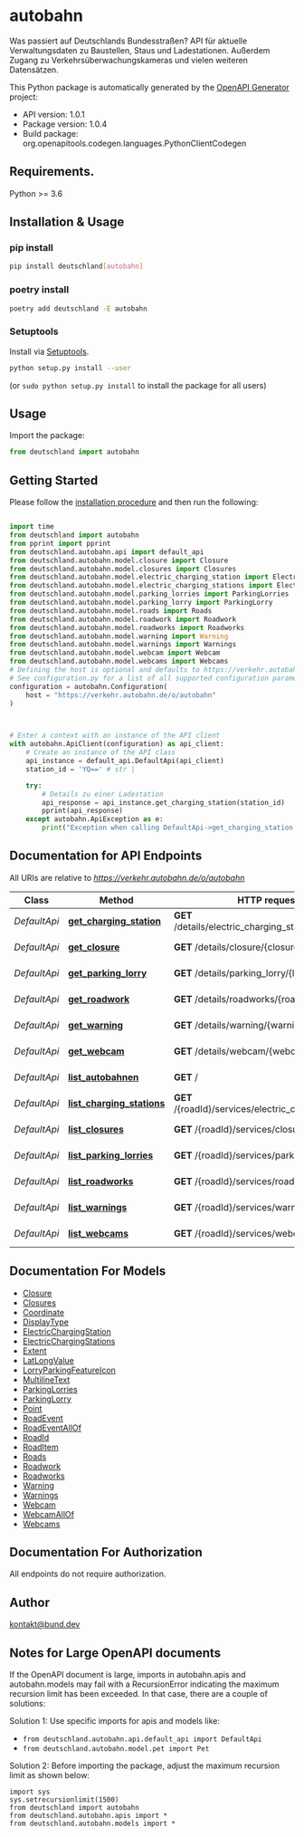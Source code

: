 # autobahn
Was passiert auf Deutschlands Bundesstraßen? API für aktuelle Verwaltungsdaten zu Baustellen, Staus und Ladestationen. Außerdem Zugang zu Verkehrsüberwachungskameras und vielen weiteren Datensätzen.


This Python package is automatically generated by the [OpenAPI Generator](https://openapi-generator.tech) project:

- API version: 1.0.1
- Package version: 1.0.4
- Build package: org.openapitools.codegen.languages.PythonClientCodegen

## Requirements.

Python >= 3.6

## Installation & Usage
### pip install

```sh
pip install deutschland[autobahn]
```

### poetry install

```sh
poetry add deutschland -E autobahn
```

### Setuptools

Install via [Setuptools](http://pypi.python.org/pypi/setuptools).

```sh
python setup.py install --user
```
(or `sudo python setup.py install` to install the package for all users)

## Usage

Import the package:
```python
from deutschland import autobahn
```

## Getting Started

Please follow the [installation procedure](#installation--usage) and then run the following:

```python

import time
from deutschland import autobahn
from pprint import pprint
from deutschland.autobahn.api import default_api
from deutschland.autobahn.model.closure import Closure
from deutschland.autobahn.model.closures import Closures
from deutschland.autobahn.model.electric_charging_station import ElectricChargingStation
from deutschland.autobahn.model.electric_charging_stations import ElectricChargingStations
from deutschland.autobahn.model.parking_lorries import ParkingLorries
from deutschland.autobahn.model.parking_lorry import ParkingLorry
from deutschland.autobahn.model.roads import Roads
from deutschland.autobahn.model.roadwork import Roadwork
from deutschland.autobahn.model.roadworks import Roadworks
from deutschland.autobahn.model.warning import Warning
from deutschland.autobahn.model.warnings import Warnings
from deutschland.autobahn.model.webcam import Webcam
from deutschland.autobahn.model.webcams import Webcams
# Defining the host is optional and defaults to https://verkehr.autobahn.de/o/autobahn
# See configuration.py for a list of all supported configuration parameters.
configuration = autobahn.Configuration(
    host = "https://verkehr.autobahn.de/o/autobahn"
)



# Enter a context with an instance of the API client
with autobahn.ApiClient(configuration) as api_client:
    # Create an instance of the API class
    api_instance = default_api.DefaultApi(api_client)
    station_id = 'YQ==' # str | 

    try:
        # Details zu einer Ladestation
        api_response = api_instance.get_charging_station(station_id)
        pprint(api_response)
    except autobahn.ApiException as e:
        print("Exception when calling DefaultApi->get_charging_station: %s\n" % e)
```

## Documentation for API Endpoints

All URIs are relative to *https://verkehr.autobahn.de/o/autobahn*

Class | Method | HTTP request | Description
------------ | ------------- | ------------- | -------------
*DefaultApi* | [**get_charging_station**](docs/DefaultApi.md#get_charging_station) | **GET** /details/electric_charging_station/{stationId} | Details zu einer Ladestation
*DefaultApi* | [**get_closure**](docs/DefaultApi.md#get_closure) | **GET** /details/closure/{closureId} | Details zu einer Sperrung
*DefaultApi* | [**get_parking_lorry**](docs/DefaultApi.md#get_parking_lorry) | **GET** /details/parking_lorry/{lorryId} | Details eines Rastplatzes
*DefaultApi* | [**get_roadwork**](docs/DefaultApi.md#get_roadwork) | **GET** /details/roadworks/{roadworkId} | Details einer Baustelle
*DefaultApi* | [**get_warning**](docs/DefaultApi.md#get_warning) | **GET** /details/warning/{warningId} | Details zu einer Verkehrsmeldung
*DefaultApi* | [**get_webcam**](docs/DefaultApi.md#get_webcam) | **GET** /details/webcam/{webcamId} | Details einer Webcam
*DefaultApi* | [**list_autobahnen**](docs/DefaultApi.md#list_autobahnen) | **GET** / | Liste verfügbarer Autobahnen
*DefaultApi* | [**list_charging_stations**](docs/DefaultApi.md#list_charging_stations) | **GET** /{roadId}/services/electric_charging_station | Liste aktueller Ladestationen
*DefaultApi* | [**list_closures**](docs/DefaultApi.md#list_closures) | **GET** /{roadId}/services/closure | Liste aktueller Sperrungen
*DefaultApi* | [**list_parking_lorries**](docs/DefaultApi.md#list_parking_lorries) | **GET** /{roadId}/services/parking_lorry | Liste verfügbarer Rastplätze
*DefaultApi* | [**list_roadworks**](docs/DefaultApi.md#list_roadworks) | **GET** /{roadId}/services/roadworks | Liste aktueller Baustellen
*DefaultApi* | [**list_warnings**](docs/DefaultApi.md#list_warnings) | **GET** /{roadId}/services/warning | Liste aktueller Verkehrsmeldungen
*DefaultApi* | [**list_webcams**](docs/DefaultApi.md#list_webcams) | **GET** /{roadId}/services/webcam | Liste verfügbarer Webcams


## Documentation For Models

 - [Closure](docs/Closure.md)
 - [Closures](docs/Closures.md)
 - [Coordinate](docs/Coordinate.md)
 - [DisplayType](docs/DisplayType.md)
 - [ElectricChargingStation](docs/ElectricChargingStation.md)
 - [ElectricChargingStations](docs/ElectricChargingStations.md)
 - [Extent](docs/Extent.md)
 - [LatLongValue](docs/LatLongValue.md)
 - [LorryParkingFeatureIcon](docs/LorryParkingFeatureIcon.md)
 - [MultilineText](docs/MultilineText.md)
 - [ParkingLorries](docs/ParkingLorries.md)
 - [ParkingLorry](docs/ParkingLorry.md)
 - [Point](docs/Point.md)
 - [RoadEvent](docs/RoadEvent.md)
 - [RoadEventAllOf](docs/RoadEventAllOf.md)
 - [RoadId](docs/RoadId.md)
 - [RoadItem](docs/RoadItem.md)
 - [Roads](docs/Roads.md)
 - [Roadwork](docs/Roadwork.md)
 - [Roadworks](docs/Roadworks.md)
 - [Warning](docs/Warning.md)
 - [Warnings](docs/Warnings.md)
 - [Webcam](docs/Webcam.md)
 - [WebcamAllOf](docs/WebcamAllOf.md)
 - [Webcams](docs/Webcams.md)


## Documentation For Authorization

 All endpoints do not require authorization.

## Author

kontakt@bund.dev


## Notes for Large OpenAPI documents
If the OpenAPI document is large, imports in autobahn.apis and autobahn.models may fail with a
RecursionError indicating the maximum recursion limit has been exceeded. In that case, there are a couple of solutions:

Solution 1:
Use specific imports for apis and models like:
- `from deutschland.autobahn.api.default_api import DefaultApi`
- `from deutschland.autobahn.model.pet import Pet`

Solution 2:
Before importing the package, adjust the maximum recursion limit as shown below:
```
import sys
sys.setrecursionlimit(1500)
from deutschland import autobahn
from deutschland.autobahn.apis import *
from deutschland.autobahn.models import *
```

